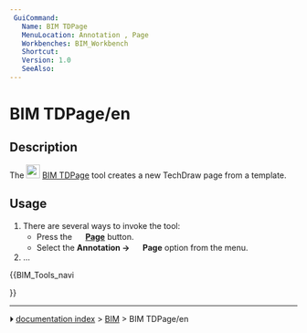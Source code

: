 ```yaml
---
 GuiCommand:
   Name: BIM TDPage
   MenuLocation: Annotation , Page
   Workbenches: BIM_Workbench
   Shortcut: 
   Version: 1.0
   SeeAlso: 
---
```


# BIM TDPage/en

## Description

The <img alt="" src=images/BIM_TDPage.svg  style="width:24px;"> [BIM TDPage](BIM_TDPage.md) tool creates a new TechDraw page from a template.

## Usage

1.  There are several ways to invoke the tool:
    -   Press the **<img src="images/BIM_TDPage.svg" width=16px> [Page](BIM_TDPage.md)** button.
    -   Select the **Annotation → <img src="images/BIM_TDPage.svg" width=16px> Page** option from the menu.
2.  \...





{{BIM_Tools_navi

}}



---
⏵ [documentation index](../README.md) > [BIM](BIM_Workbench.md) > BIM TDPage/en
